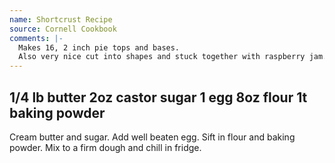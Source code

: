 ```yaml
---
name: Shortcrust Recipe
source: Cornell Cookbook
comments: |-
  Makes 16, 2 inch pie tops and bases.
  Also very nice cut into shapes and stuck together with raspberry jam.
---
```

1/4 lb butter
2oz castor sugar
1 egg
8oz flour
1t baking powder
---
Cream butter and sugar.  Add well beaten egg.  Sift in flour and baking powder.  Mix to a firm dough and chill in fridge.

